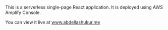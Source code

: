 This is a serverless single-page React application. It is deployed using AWS Amplify Console. 

You can view it live at www.abdellashukur.me 

